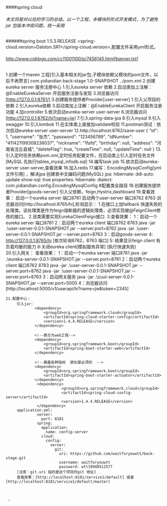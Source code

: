 ####spring cloud
###### 本文将是对以往的学习的总结。以一个工程，多模块的形式开发模式，为了避免jar 包版本冲突问题，统一采用
######spring boot 1.5.3.RELEASE  <spring-cloud.version>Dalston.SR1</spring-cloud.version>,配置文件采用yml形式。

###### http://www.cnblogs.com/cc11001100/p/7456145.html[banner.txt]

1.创建一个maven 工程[引入基本相关的jar包,子模块依赖父模块的pom文件，以后不再赘言]
  	<parent>
    		<groupId>com.yidiandian</groupId>
    		<artifactId>back-stage</artifactId>
    		<version>1.0-SNAPSHOT</version>
    		<relativePath>../pom.xml</relativePath>
    	</parent>
2.创建eureka server 服务注册中心
    1.引入eureka server 依赖
    2.启动类加上注解：@EnableEurekaServer 开启服务注册与发现
    3.浏览器访问[http://127.0.0.1:8761/]
3.创建服务提供者Provider[user-server]
    1.引入父项目的依赖
    2.引入eureka依赖
    3.启动类加上注解：@EnableEurekaClient 开启服务注册功能
    4.加controller
    5.依次启动eureka-server user-server
    6.浏览器访问[http://127.0.0.1:8762/hi?name=jie]
    7.引入spring-data-jpa
    8.引入mysql
    9.引入swagger
    10.引入lombok
    11.在实体类上直接加validate校验
    11.postman测试：依次启动eureka-server user-server
    12.http://localhost:8762/save-user
      {
          "id": 1,
          "username": "张杰",
          "password": "123456789",
          "idNumber": "411421199308236037",
          "nickname": "1fafd",
          "birthday": null,
          "address": "河南省沈丘县城",
          "deleteFlag": true,
          "createTime": null,
          "updateTime": null
      }
    13.引入定时任务依赖pom.xml,定时任务配置文件，在启动类上引入定时任务文件
        [MySQL 先执行tables_mysql_infodb.sql]
    14.编写task job
    15.依次启动eureka-server user-server,查看效果
    16.加入redis
    17.编写：EncodingMysqlConfig[yml文件引用] ，解决jpa 创建表中文编码问题(MySQL) 
       jpa:
           hibernate:
             ddl-auto: update
           show-sql: true
           properties:
             hibernate:
               dialect: com.yidiandian.config.EncodingMysqlConfig  #配置类全路径
    18.创建服务提供者Provider[goods-server]
       引入父依赖，feign,Hystrix,dashboard
    19.查看效果：
       启动一个eureka server 端口8761
       启动两个user-server 端口8762 8763
       浏览器访问[http://localhost:8765/hi],轮询显示：
       1.在接口上加fallback 快速失败的处理类。该处理类是作为feign熔断器的逻辑处理类，必须实现被@FeignClient修改的接口。
       2.该类需要实现EurekaClientFeign接口.
       3.查看效果：
           1：启动一个eureka server 端口8761
           2：启动两个eureka client 端口8762 8763 
              java -jar .\user-server-0.0.1-SNAPSHOT.jar --server.port=8762
              java -jar .\user-server-0.0.1-SNAPSHOT.jar --server.port=8763
           3：启动goods-server
           4: http://127.0.0.1:8765/hi [依次轮询8762，8763 端口] 
           5: 结果显示feign client  有负载均衡的能力
           6:关闭eureka client[模拟服务异常] (执行快速失败)  
    20.引入网关：
         查看效果：
           1：启动一个eureka server 端口8761
              java -jar .\eureka-server-0.0.1-SNAPSHOT.jar --server.port=8761
           2：启动两个eureka client 端口8762 8763 
              java -jar .\user-server-0.0.1-SNAPSHOT.jar --server.port=8762
              java -jar .\user-server-0.0.1-SNAPSHOT.jar --server.port=8763
           3：启动网关服务
              java -jar .\zuul-server-0.0.1-SNAPSHOT.jar --server.port=5000
           4：浏览器访问[http://localhost:5000/v1/userapi/hi?name=jie&token=2345]
           
    21.配置中心：
         引入jar: 
                 <dependency>
                     <groupId>org.springframework.cloud</groupId>
                     <artifactId>spring-cloud-starter-config</artifactId>
                     <version>1.4.4.RELEASE</version>
                 </dependency>
         
                 <!--表示为web工程-->
                 <dependency>
                     <groupId>org.springframework.boot</groupId>
                     <artifactId>spring-boot-starter-web</artifactId>
                 </dependency>
         
                 <!--暴露各种指标  貌似是必须的  -->
                 <dependency>
                     <groupId>org.springframework.boot</groupId>
                     <artifactId>spring-boot-starter-actuator</artifactId>
                 </dependency>
                  <dependency>
                             <groupId>org.springframework.cloud</groupId>
                             <artifactId>spring-cloud-config-server</artifactId>
                             <version>1.4.4.RELEASE</version>
                  </dependency>
         application.yml:
                  server:
                    port: 8181
                  spring:
                    application:
                      name: config-server
                    cloud:
                      config:
                        server:
                          git:
                            uri: https://github.com/waitforyouwtt/back-stage.git
                            username: waitforyouwtt
                            password: wtt19940512577
         [注意：git.uri 指的是这个项目的git 地址]
         查看效果：[http://localhost:8181/service1/default] 或者[http://localhost:8181/service1/default/master]                                   
                  
                     
       
     ,